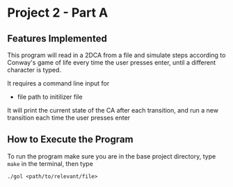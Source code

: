 # Project 2 - Part A

## Features Implemented
This program will read in a 2DCA from a file and simulate steps according to Conway's game of life every time the user presses enter, until a different character is typed.

It requires a command line input for 
- file path to initilizer file


It will print the current state of the CA after each transition, and run a new transition each time the user presses enter
## How to Execute the Program
To run the program make sure you are in the base project directory, 
type `make` in the terminal,
then type 

`./gol <path/to/relevant/file>` 

